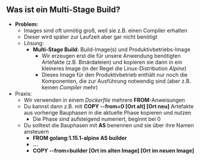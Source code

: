 ## Was ist ein Multi-Stage Build?

* **Problem:**
  * Images sind oft unnötig groß, weil sie z.B. einen Compiler
  erhalten
  * Dieser wird später zur Laufzeit aber gar nicht benötigt
  * Lösung:
    * **Multi-Stage Build:** Build-Image(s) und Produktivbetriebs-Image
      * Wir erzeugen erst die für unsere Anwendung benötigten Artefakte
      (z.B. Binärdateien) und kopieren sie dann in ein kleineres Image
      (in der Regel die Linux-Distribution *Alpine*)
      * Dieses Image für den Produktivbetrieb enthält nur noch die
      Komponenten, die zur Ausführung notwendig sind (aber z.B.
      keinen *Compiler* mehr)
* Praxis:
  * Wir verwenden in einem *Dockerfile* mehrere **FROM**-Anweisungen
  * Du kannst dann z.B. mit **COPY --from=0 [Ort alt] [Ort neu]**
  Artefakte aus vorherige Bauphasen in die aktuelle Phase kopieren und nutzen
    * Die Phase sind aufsteigend numeriert, beginnt bei 0
  * Du solltest die Bauphasen mit **AS** benennen und sie über ihre Namen ansteuern
    * **FROM golang:1.15.1-alpine AS builder**
    * **...**
    * **COPY --from=builder [Ort im alten Image] [Ort im neuen Image]**